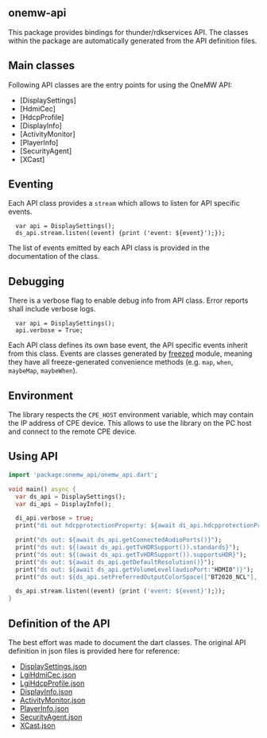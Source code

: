 ## onemw-api
This package provides bindings for thunder/rdkservices API. The classes within the package are automatically generated
from the API definition files.

## Main classes
Following API classes are the entry points for using the OneMW API:
- [DisplaySettings]
- [HdmiCec]
- [HdcpProfile]
- [DisplayInfo]
- [ActivityMonitor]
- [PlayerInfo]
- [SecurityAgent]
- [XCast]

## Eventing
Each API class provides a `stream` which allows to listen for API specific events.
```
  var api = DisplaySettings();
  ds_api.stream.listen((event) {print ('event: ${event}');});
```

The list of events emitted by each API class is provided in the documentation of the class.


## Debugging
There is a verbose flag to enable debug info from API class. Error reports shall include verbose logs.
```
  var api = DisplaySettings();
  api.verbose = True;
```

Each API class defines its own base event, the API specific events inherit from this class. Events are classes generated
by [freezed](https://pub.dev/packages/freezed) module, meaning they have all freeze-generated convenience methods (e.g. `map`, `when`, `maybeMap`, `maybeWhen`).

## Environment
The library respects the `CPE_HOST` environment variable, which may contain the IP address of CPE device. This allows to
use the library on the PC host and connect to the remote CPE device.


## Using API
```dart
import 'package:onemw_api/onemw_api.dart';

void main() async {
  var ds_api = DisplaySettings();
  var di_api = DisplayInfo();

  di_api.verbose = true;
  print("di out hdcpprotectionProperty: ${await di_api.hdcpprotectionProperty()}");

  print("ds out: ${await ds_api.getConnectedAudioPorts()}");
  print("ds out: ${(await ds_api.getTvHDRSupport()).standards}");
  print("ds out: ${(await ds_api.getTvHDRSupport()).supportsHDR}");
  print("ds out: ${await ds_api.getDefaultResolution()}");
  print("ds out: ${await ds_api.getVolumeLevel(audioPort:"HDMI0")}");
  print("ds out: ${ds_api.setPreferredOutputColorSpace(["BT2020_NCL"], videoDisplay:"HDMI0")}");

  ds_api.stream.listen((event) {print ('event: ${event}');});
}
```

## Definition of the API
The best effort was made to document the dart classes. The original API definition in json files is provided here for reference:
 * [DisplaySettings.json](https://github.com/LibertyGlobal/rdkservices/blob/lgi-main-20210920/LgiDisplaySettings/LgiDisplaySettings.json)
 * [LgiHdmiCec.json](https://github.com/LibertyGlobal/rdkservices/blob/lgi-main-20210920/LgiHdmiCec/LgiHdmiCec.json)
 * [LgiHdcpProfile.json](https://github.com/LibertyGlobal/rdkservices/blob/lgi-main-20210920/LgiHdcpProfile/LgiHdcpProfile.json)
 * [DisplayInfo.json](https://github.com/LibertyGlobal/rdkservices/blob/lgi-main-20210920/DisplayInfo/DisplayInfo.json)
 * [ActivityMonitor.json](https://github.com/LibertyGlobal/rdkservices/blob/lgi-main-20210920/ActivityMonitor/ActivityMonitor.json)
 * [PlayerInfo.json](https://github.com/LibertyGlobal/rdkservices/blob/lgi-main-20210920/PlayerInfo/PlayerInfo.json)
 * [SecurityAgent.json](https://github.com/LibertyGlobal/rdkservices/blob/lgi-main-20210920/SecurityAgent/SecurityAgent.json)
 * [XCast.json](https://github.com/LibertyGlobal/rdkservices/blob/lgi-main-20210920/XCast/XCast.json)



